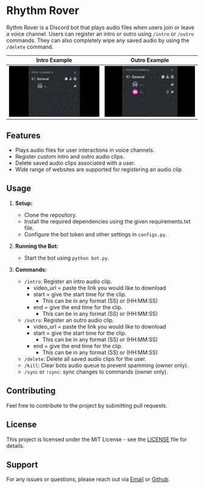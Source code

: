 # Rhythm Rover

Rythm Rover is a Discord bot that plays audio files when users join or leave a voice channel. Users can register an intro or outro using `/intro` or `/outro` commands. They can also completely wipe any saved audio by using the `/delete` command.

Intro Example            |  Outro Example
:-------------------------:|:-------------------------:
![Intro](images/intro.gif)  |  ![Outro](images/outro.gif)

## Features

- Plays audio files for user interactions in voice channels.
- Register custom intro and outro audio clips.
- Delete saved audio clips associated with a user.
- Wide range of websites are supported for registering an audio clip

## Usage

1. **Setup:**
   - Clone the repository.
   - Install the required dependencies using the given requirements.txt file.
   - Configure the bot token and other settings in `configs.py`.

2. **Running the Bot:**
   - Start the bot using `python bot.py`.

3. **Commands:**
   - `/intro`: Register an intro audio clip.
        - video_url = paste the link you would like to download
        - start = give the start time for the clip.
            - This can be in any format (SS) or (HH:MM:SS)
        - end = give the end time for the clip.
            - This can be in any format (SS) or (HH:MM:SS)
   - `/outro`: Register an outro audio clip.
        - video_url = paste the link you would like to download
        - start = give the start time for the clip.
            - This can be in any format (SS) or (HH:MM:SS)
        - end = give the end time for the clip.
            - This can be in any format (SS) or (HH:MM:SS)
   - `/delete`: Delete all saved audio clips for the user.
   - `/kill`: Clear bots audio queue to prevent spamming (owner only).
   - `/sync` or `!sync`: sync changes to commands (owner only).

## Contributing

Feel free to contribute to the project by submitting pull requests.

## License

This project is licensed under the MIT License - see the [LICENSE](https://github.com/jadistanbelly/Rhythm-Rover?tab=MIT-1-ov-file) file for details.

## Support

For any issues or questions, please reach out via [Email](mailto:jadistanbelly@outlook.com) or [Github](https://github.com/jadistanbelly/Rhythm-Rover/issues).
